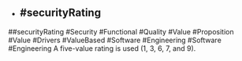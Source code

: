 - ## #securityRating
##securityRating #Security #Functional #Quality #Value #Proposition #Value #Drivers #ValueBased #Software #Engineering #Software #Engineering 
A five-value rating is used (1, 3, 6, 7, and 9).

